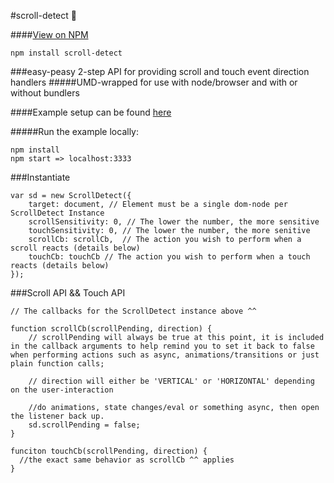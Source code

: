 #scroll-detect :mouse2:

####[View on NPM](https://www.npmjs.com/package/fullpage-react)
```
npm install scroll-detect
```

###easy-peasy 2-step API for providing scroll and touch event direction handlers
#####UMD-wrapped for use with node/browser and with or without bundlers

####Example setup can be found [here](https://github.com/cmswalker/scroll-detect/blob/master/examples/index.js)

#####Run the example locally:
```
npm install
npm start => localhost:3333
```

###Instantiate
```
var sd = new ScrollDetect({
	target: document, // Element must be a single dom-node per ScrollDetect Instance
	scrollSensitivity: 0, // The lower the number, the more sensitive
	touchSensitivity: 0, // The lower the number, the more senitive
	scrollCb: scrollCb,  // The action you wish to perform when a scroll reacts (details below)
	touchCb: touchCb // The action you wish to perform when a touch reacts (details below)
});
```

###Scroll API && Touch API
```
// The callbacks for the ScrollDetect instance above ^^

function scrollCb(scrollPending, direction) {
	// scrollPending will always be true at this point, it is included in the callback arguments to help remind you to set it back to false when performing actions such as async, animations/transitions or just plain function calls;
	
	// direction will either be 'VERTICAL' or 'HORIZONTAL' depending on the user-interaction
	
	//do animations, state changes/eval or something async, then open the listener back up.
	sd.scrollPending = false;
}

funciton touchCb(scrollPending, direction) {
  //the exact same behavior as scrollCb ^^ applies
}

```
